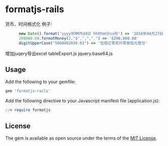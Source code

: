 # formatjs-rails

货币、时间格式化
例子:
```javascript
      new Date().format('yyyy年MM月dd日 hh时mm分ss秒') => '2016年04月27日 14时32分09秒'
      200000.00.formatMoney(2,"$",",",".") => '$200,000.00'
      digitUpperCase("5000002030.01") => '伍拾亿零贰仟零叁拾元壹分'
```
增加juqery导出excel
tableExport.js
jquery.base64.js


## Usage
Add the following to your gemfile:

```ruby
gem 'formatjs-rails'
```
Add the following directive to your Javascript manifest file (application.js):
```ruby
//= require formatjs
```
## License

The gem is available as open source under the terms of the [MIT License](http://opensource.org/licenses/MIT).

